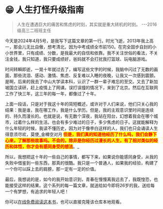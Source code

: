 # 😁 人生打怪升级指南

> 人生在遭遇巨大的痛苦和焦虑的时刻，其实就是重大转机的时刻。                     ---2016级高三二班班主任

今天是2024年4月5号，是我写下这篇文章的第一行。时光飞逝，2013年我上高一，那会儿无比自傲，想考清北，因为中考成绩全市前150。在完全固步自封的小小世界里，只有成绩、分数，是我最大的自信和依靠。我不关注世俗的看法，不关注金钱，我只知道，我只要成绩好，爸妈就不会打扰我打篮球、玩电脑游戏。

时间转瞬即逝，一晃十年就过去了，编写这些文字的时候，我脑中闪过了无数的画面，那些流泪、感动、激情、焦虑、反复难以入睡的夜晚，让我又一次感到震颤。是啊，后来的我去了中山大学读本科，认识了一群一辈子难忘的至交。又去了新加坡国立读研，赶上疫情上了网课。误打误撞的情况下，来到了北京。然后在互联网工作了快三年，这三年的每一年，都像过了十年。

上面一段话，只是对于我这十年的简短概述，或许对于人们来说，他们只关心我的结果：我是谁，我在哪工作，我是什么学历。但是，我的主观意识里时间是连续的、持久而漫长的。也就是说，有无数个深夜，我站在阳台，幻想着我会在哪个城市，过着什么样的生活。也会有多少难过的日子，多少焦虑的日子。这就能解释为什么年轻的时候，我读不懂历史，因为对于像李白这样的人，我们也只会诵读人生得意须尽欢，莫使_金樽空对月 <mark style="color:red;">**但是，我们真的知道他经历了什么吗，我们会静下心来，了解那些故事吗。不会的，除非是你经历过漫长的人生，有了相对类似的经历和体悟，你才会有感同身受的想法**</mark>。_

所以，我想把这十年的一些自己的事情，都写下来，如果说你能感同身受，从我的失败中借鉴到一些东西，那真的很酷。我只是一个普通人，如果我的经验，构建了一个你可以踩上去的肩膀，那一定有一定的价值。

最后，我想说的是，如今的我开始意识到，青春在慢慢离我远去了，我既惶恐，也能接受这样的结果。这个系列的每一篇文章，就送给如今即将26岁的我，送给每一个有梦想，有追求的年轻人吧！

你可以[在线免费阅读这本书](./)，也可以直接克隆该仓库本地观看。
